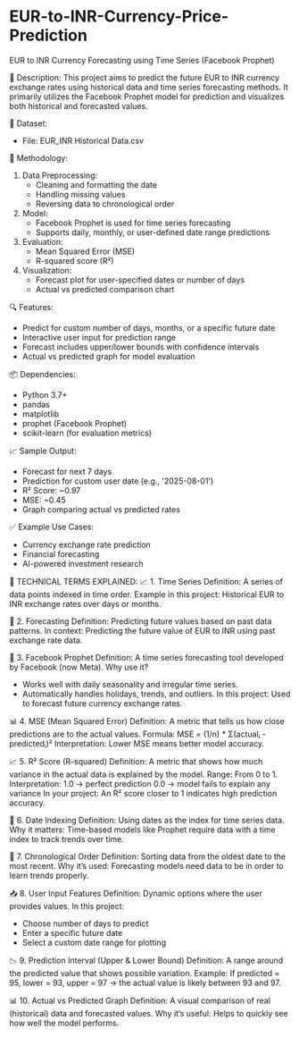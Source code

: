 # EUR-to-INR-Currency-Price-Prediction
EUR to INR Currency Forecasting using Time Series (Facebook Prophet)

📌 Description:
This project aims to predict the future EUR to INR currency exchange rates using historical data and time series forecasting methods. It primarily utilizes the Facebook Prophet model for prediction and visualizes both historical and forecasted values.

📂 Dataset:
- File: EUR_INR Historical Data.csv

🧠 Methodology:
1. Data Preprocessing:
   - Cleaning and formatting the date
   - Handling missing values
   - Reversing data to chronological order
2. Model:
   - Facebook Prophet is used for time series forecasting
   - Supports daily, monthly, or user-defined date range predictions
3. Evaluation:
   - Mean Squared Error (MSE)
   - R-squared score (R²)
4. Visualization:
   - Forecast plot for user-specified dates or number of days
   - Actual vs predicted comparison chart

🔍 Features:
- Predict for custom number of days, months, or a specific future date
- Interactive user input for prediction range
- Forecast includes upper/lower bounds with confidence intervals
- Actual vs predicted graph for model evaluation

📦 Dependencies:
- Python 3.7+
- pandas
- matplotlib
- prophet (Facebook Prophet)
- scikit-learn (for evaluation metrics)

📈 Sample Output:
- Forecast for next 7 days
- Prediction for custom user date (e.g., '2025-08-01')
- R² Score: ~0.97
- MSE: ~0.45
- Graph comparing actual vs predicted rates

✅ Example Use Cases:
- Currency exchange rate prediction
- Financial forecasting
- AI-powered investment research

🔧 TECHNICAL TERMS EXPLAINED:
📈 1. Time Series
Definition: A series of data points indexed in time order.
Example in this project: Historical EUR to INR exchange rates over days or months.

🔮 2. Forecasting
Definition: Predicting future values based on past data patterns.
In context: Predicting the future value of EUR to INR using past exchange rate data.

🧠 3. Facebook Prophet
Definition: A time series forecasting tool developed by Facebook (now Meta).
Why use it? 
- Works well with daily seasonality and irregular time series.
- Automatically handles holidays, trends, and outliers.
In this project: Used to forecast future currency exchange rates.

📊 4. MSE (Mean Squared Error)
Definition: A metric that tells us how close predictions are to the actual values.
Formula: 
    MSE = (1/n) * Σ(actualᵢ - predictedᵢ)²
Interpretation: Lower MSE means better model accuracy.

📈 5. R² Score (R-squared)
Definition: A metric that shows how much variance in the actual data is explained by the model.
Range: From 0 to 1.
Interpretation:
    1.0 → perfect prediction
    0.0 → model fails to explain any variance
In your project: An R² score closer to 1 indicates high prediction accuracy.

📅 6. Date Indexing
Definition: Using dates as the index for time series data.
Why it matters: Time-based models like Prophet require data with a time index to track trends over time.

🔁 7. Chronological Order
Definition: Sorting data from the oldest date to the most recent.
Why it’s used: Forecasting models need data to be in order to learn trends properly.

📥 8. User Input Features
Definition: Dynamic options where the user provides values.
In this project:
- Choose number of days to predict
- Enter a specific future date
- Select a custom date range for plotting

📉 9. Prediction Interval (Upper & Lower Bound)
Definition: A range around the predicted value that shows possible variation.
Example: If predicted = 95, lower = 93, upper = 97 → the actual value is likely between 93 and 97.

📊 10. Actual vs Predicted Graph
Definition: A visual comparison of real (historical) data and forecasted values.
Why it’s useful: Helps to quickly see how well the model performs.

